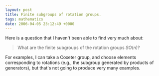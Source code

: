 ```yaml
---
layout: post
title: Finite subgroups of rotation groups.
tags: mathematics
date: 2006-04-05 23:12:49 +0000
---
```


Here is a question that I haven't been able to find very much about:

> What are the finite subgroups of the rotation groups $SO(n)$?

For examples, I can take a Coxeter group, and choose elements corresponding to rotations (e.g., the subgroup generated by products of generators), but that's not going to produce very many examples.

